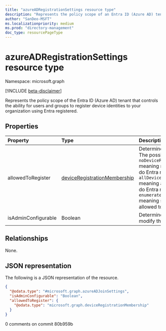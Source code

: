 ```yaml
---
title: "azureADRegistrationSettings resource type"
description: "Represents the policy scope of an Entra ID (Azure AD) tenant that controls device registration using Entra registered."
author: "SanDeo-MSFT"
ms.localizationpriority: medium
ms.prod: "directory-management"
doc_type: resourcePageType
---
```


# azureADRegistrationSettings resource type

Namespace: microsoft.graph

[!INCLUDE [beta-disclaimer](../../includes/beta-disclaimer.md)]

Represents the policy scope of the Entra ID (Azure AD) tenant that controls the ability for users and groups to register device identities to your organization using Entra registered.

## Properties
|Property|Type|Description|
|:---|:---|:---|
|allowedToRegister|[deviceRegistrationMembership](../resources/deviceregistrationmembership.md)|Determines if Entra registered is allowed. The possible values are `noDeviceRegistrationMembership` meaning no users/groups are allowed to do Entra registered, `allDeviceRegistrationMembership` meaning all users/groups are allowed to do Entra registered and `enumeratedDeviceRegistrationMembership` meaning specified users/groups are allowed to do Entra registered.  |
|isAdminConfigurable|Boolean|Determines if Entra ID administrators can modify this policy.|

## Relationships
None.

## JSON representation
The following is a JSON representation of the resource.
<!-- {
  "blockType": "resource",
  "@odata.type": "microsoft.graph.azureADJoinSettings"
}
-->
``` json
{
  "@odata.type": "#microsoft.graph.azureADJoinSettings",
  "isAdminConfigurable": "Boolean",
  "allowedToRegister": {
    "@odata.type": "microsoft.graph.deviceRegistrationMembership"
  }
}
```
0 comments on commit 80b959b
